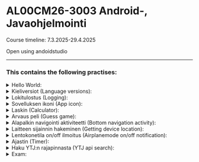 # AL00CM26-3003 Android-, Javaohjelmointi
Course timeline: 7.3.2025-29.4.2025

Open using andoidstudio

---
### This contains the following practises:
<details>
<summary>Hello World:</summary>
  
  > located in:<br>
  > app/src/main/java/com/example/androidjavacourse/HelloWorld.java<br>
  > app/src/main/res/layout/activity_hello_world.xml<br>
  > <br>
  > First practise.
</details>

<details>
<summary>Kieliversiot (Language versions):</summary>
  
  > located in:<br>
  > app/src/main/res/values-fi/strings.xml<br>
  > app/src/main/res/values/strings.xml<br>
  > <br>
  > Applied everywhere except Ytj practise
</details>

<details>
<summary>Lokitulostus (Logging):</summary>
  
  > Used prettymuch everwhere
</details>

<details>
<summary>Sovelluksen ikoni (App icon):</summary>
  
  > Icon from https://www.flaticon.com/
</details>

<details>
<summary>Laskin (Calculator):</summary>
  
  > Located in:<br>
  > app/src/main/java/com/example/androidjavacourse/Calculator.java<br>
  > app/src/main/res/layout/activity_calculator.xml<br>
  > <br>
  > Simple calculator
</details>

<details>
<summary>Arvaus peli (Guess game):</summary>
  
  > Located in:<br>
  > app/src/main/java/com/example/androidjavacourse/Game.java<br>
  > app/src/main/res/layout/activity_game.xml<br>
  > <br>
  > Added navbar<br>
  > Used mmkv to save gamestats and load them<br>
  > Used animations
</details>

<details>
<summary>Alapalkin navigointi aktiviteetti (Bottom navigation activity):</summary>
  
  > Converted home screen from <br>
  > app/src/main/java/com/example/androidjavacourse/MainActivity.java<br>
  > as HomeFragment<br>
  > <br>
  > also device location and timer use fragments
</details>

<details>
<summary>Laitteen sijainnin hakeminen (Getting device location):</summary>
  
  > Located in Dashboard fragment<br>
  > <br>
  > Permissions to get location data<br>
  > Show location data<br>
  > Button to show location data on map
</details>

<details>
<summary>Lentokonetila on/off ilmoitus (Airplanemode on/off notification):</summary>
  
  > Located in:<br>
  > app/src/main/java/com/example/androidjavacourse/AirplanemodeReceiver.java<br>
  > <br>
  > Turning on airplanemode shows notification pop-up
</details>

<details>
<summary>Ajastin (Timer):</summary>
  
  > Located in Notifications fragment<br>
  > <br>
  > Timer that plays sound after time is up.
</details>

<details>
<summary>Haku YTJ:n rajapinnasta (YTJ api search):</summary>
  
  > Located in:<br>
  > app/src/main/java/com/example/androidjavacourse/YtjSearch.java<br>
  > app/src/main/java/com/example/androidjavacourse/YtjAdapter.java<br>
  > app/src/main/java/com/example/androidjavacourse/Item.java<br>
  > app/src/main/res/layout/activity_ytj_search.xml<br>
  > app/src/main/res/layout/element_ytj_card.xml<br>
  > <br>
  > Added navbar<br>
  > Searches company from ytj api using text typed into home fragment<br>
  > Shows results as card elements<br>
  > <br>
  > This might not work everytime, getting results might need multiple tries.
</details>

<details>
<summary>Exam:</summary>
  
  > date: 29.4.2025<br>
  > start time: 8:15<br>
  > time limit: 3h 45min<br>
  > <br>
  > Located in:<br>
  > app/src/main/java/com/example/androidjavacourse/Exam.java<br>
  > app/src/main/res/layout/activity_exam.xml<br>
  > <br>
  > Simple currency convertor using fixed conversion numbers<br>
  > Strings have prefix "exam_"
</details>


